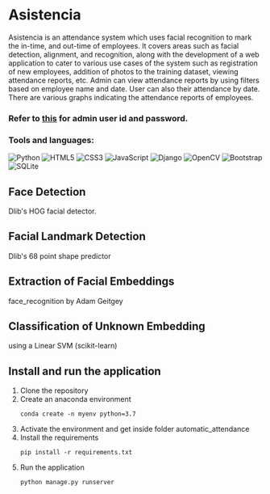 # Asistencia

Asistencia is an attendance system which uses facial recognition to mark the in-time, and out-time of employees. It covers areas such as facial detection, alignment, and recognition, along with the development of a web application to cater to various use cases of the system such as registration of new employees, addition of photos to the training dataset, viewing attendance reports, etc. Admin can view attendance reports by using filters based on employee name and date. User can also their attendance by date.
There are various graphs indicating the attendance reports of employees.

### Refer to [this] for admin user id and password. 
[this]: https://github.com/piyanshiag/Asistencia/blob/master/automatic_attendance/passwords.txt

### Tools and languages:
![Python](https://img.shields.io/badge/python-3670A0?style=for-the-badge&logo=python&logoColor=ffdd54) ![HTML5](https://img.shields.io/badge/html5-%23E34F26.svg?style=for-the-badge&logo=html5&logoColor=white) ![CSS3](https://img.shields.io/badge/css3-%231572B6.svg?style=for-the-badge&logo=css3&logoColor=white) ![JavaScript](https://img.shields.io/badge/javascript-%23323330.svg?style=for-the-badge&logo=javascript&logoColor=%23F7DF1E) ![Django](https://img.shields.io/badge/django-%23092E20.svg?style=for-the-badge&logo=django&logoColor=white) ![OpenCV](https://img.shields.io/badge/opencv-%23white.svg?style=for-the-badge&logo=opencv&logoColor=white) ![Bootstrap](https://img.shields.io/badge/bootstrap-%23563D7C.svg?style=for-the-badge&logo=bootstrap&logoColor=white) ![SQLite](https://img.shields.io/badge/sqlite-%2307405e.svg?style=for-the-badge&logo=sqlite&logoColor=white) 



## Face Detection
Dlib's HOG facial detector.

## Facial Landmark Detection
Dlib's 68 point shape predictor

## Extraction of Facial Embeddings
face_recognition by Adam Geitgey

## Classification of Unknown Embedding
using a Linear SVM (scikit-learn)

## Install and run the application 
1. Clone the repository 
2. Create an anaconda environment
   ```
   conda create -n myenv python=3.7 
   ```
3. Activate the environment and get inside folder automatic_attendance
4. Install the requirements
   ```
   pip install -r requirements.txt
   ```
5. Run the application 
   ```
   python manage.py runserver
   ```

